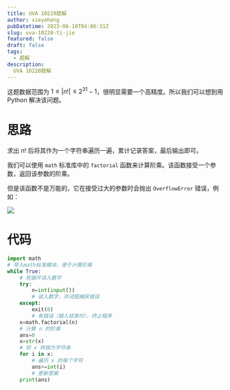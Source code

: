 ```yaml
---
title: UVA 10220题解
author: xieyeheng
pubDatetime: 2023-06-10T04:06:31Z
slug: uva-10220-ti-jie
featured: false
draft: false
tags:
  - 题解
description:
  UVA 10220题解
---
```


这题数据范围为 $1 \le \left | n ! \right | \le 2^{31} - 1$，很明显需要一个高精度。所以我们可以想到用 Python 解决该问题。

# 思路

求出 $n!$ 后将其作为一个字符串遍历一遍，累计记录答案，最后输出即可。

我们可以使用 `math` 标准库中的 `factorial` 函数来计算阶乘。该函数接受一个参数，返回该参数的阶乘。

但是该函数不是万能的，它在接受过大的参数时会抛出 `OverflowError` 错误，例如：

![](https://picdl.sunbangyan.cn/2023/05/22/xpef4e.png)

# 代码

```python
import math
# 导入math标准模块，便于计算阶乘
while True:
    # 死循环读入数字
    try:
        n=int(input())
        # 读入数字，并试图捕获错误
    except:
        exit(0)
        # 有错误（输入结束时），终止程序
    x=math.factorial(n)
    # 计算 n 的阶乘
    ans=0
    x=str(x)
    # 将 x 转换为字符串
    for i in x:
        # 遍历 x 的每个字符
        ans+=int(i)
        # 更新答案
    print(ans)

```
